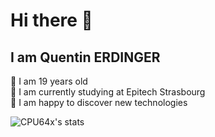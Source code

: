 # Hi there 👋


## I am Quentin ERDINGER

💬 I am 19 years old  
🌱 I am currently studying at Epitech Strasbourg  
🔭 I am happy to discover new technologies

![CPU64x's stats](https://github-readme-stats.vercel.app/api?username=CPU64x&count_private=true&show_icons=true&theme=transparent)


<!--
**CPU64x/CPU64x** is a ✨ _special_ ✨ repository because its `README.md` (this file) appears on your GitHub profile.

Here are some ideas to get you started:

- 🔭 I’m currently working on ...
- 🌱 I’m currently learning ...
- 👯 I’m looking to collaborate on ...
- 🤔 I’m looking for help with ...
- 💬 Ask me about ...
- 📫 How to reach me: ...
- 😄 Pronouns: ...
- ⚡ Fun fact: ...
-->
